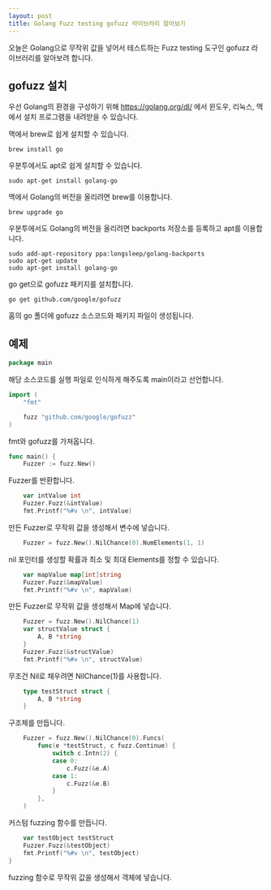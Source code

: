 ```yaml
---
layout: post
title: Golang Fuzz testing gofuzz 라이브러리 알아보기
---
```


오늘은 Golang으로 무작위 값을 넣어서 테스트하는 Fuzz testing 도구인 gofuzz 라이브러리를 알아보려 합니다.

## gofuzz 설치

우선 Golang의 환경을 구성하기 위해 https://golang.org/dl/ 에서 윈도우, 리눅스, 맥에서 설치 프로그램을 내려받을 수 있습니다.

맥에서 brew로 쉽게 설치할 수 있습니다.

```
brew install go
```

우분투에서도 apt로 쉽게 설치할 수 있습니다.

```
sudo apt-get install golang-go
```

맥에서 Golang의 버전을 올리려면 brew를 이용합니다.

```
brew upgrade go
```

우분투에서도 Golang의 버전을 올리려면 backports 저장소를 등록하고 apt를 이용합니다.

```
sudo add-apt-repository ppa:longsleep/golang-backports
sudo apt-get update
sudo apt-get install golang-go
```

go get으로 gofuzz 패키지를 설치합니다.

```
go get github.com/google/gofuzz
```

홈의 go 폴더에 gofuzz 소스코드와 패키지 파일이 생성됩니다.

## 예제

```go
package main
```

해당 소스코드를 실행 파일로 인식하게 해주도록 main이라고 선언합니다.

```go
import (
	"fmt"

	fuzz "github.com/google/gofuzz"
)
```

fmt와 gofuzz를 가져옵니다.

```go
func main() {
	Fuzzer := fuzz.New()
```

Fuzzer를 반환합니다.

```go
	var intValue int
	Fuzzer.Fuzz(&intValue)
	fmt.Printf("%#v \n", intValue)
```

만든 Fuzzer로 무작위 값을 생성해서 변수에 넣습니다.

```go
	Fuzzer = fuzz.New().NilChance(0).NumElements(1, 1)
```

nil 포인터를 생성할 확률과 최소 및 최대 Elements를 정할 수 있습니다.

```go
	var mapValue map[int]string
	Fuzzer.Fuzz(&mapValue)
	fmt.Printf("%#v \n", mapValue)
```

만든 Fuzzer로 무작위 값을 생성해서 Map에 넣습니다.

```go
	Fuzzer = fuzz.New().NilChance(1)
	var structValue struct {
		A, B *string
	}
	Fuzzer.Fuzz(&structValue)
	fmt.Printf("%#v \n", structValue)
```

무조건 Nil로 채우려면 NilChance(1)를 사용합니다.

```go
	type testStruct struct {
		A, B *string
	}
```

구조체를 만듭니다.

```go
	Fuzzer = fuzz.New().NilChance(0).Funcs(
		func(e *testStruct, c fuzz.Continue) {
			switch c.Intn(2) {
			case 0:
				c.Fuzz(&e.A)
			case 1:
				c.Fuzz(&e.B)
			}
		},
	)
```

커스텀 fuzzing 함수를 만듭니다.

```go
	var testObject testStruct
	Fuzzer.Fuzz(&testObject)
	fmt.Printf("%#v \n", testObject)
}
```

fuzzing 함수로 무작위 값을 생성해서 객체에 넣습니다.